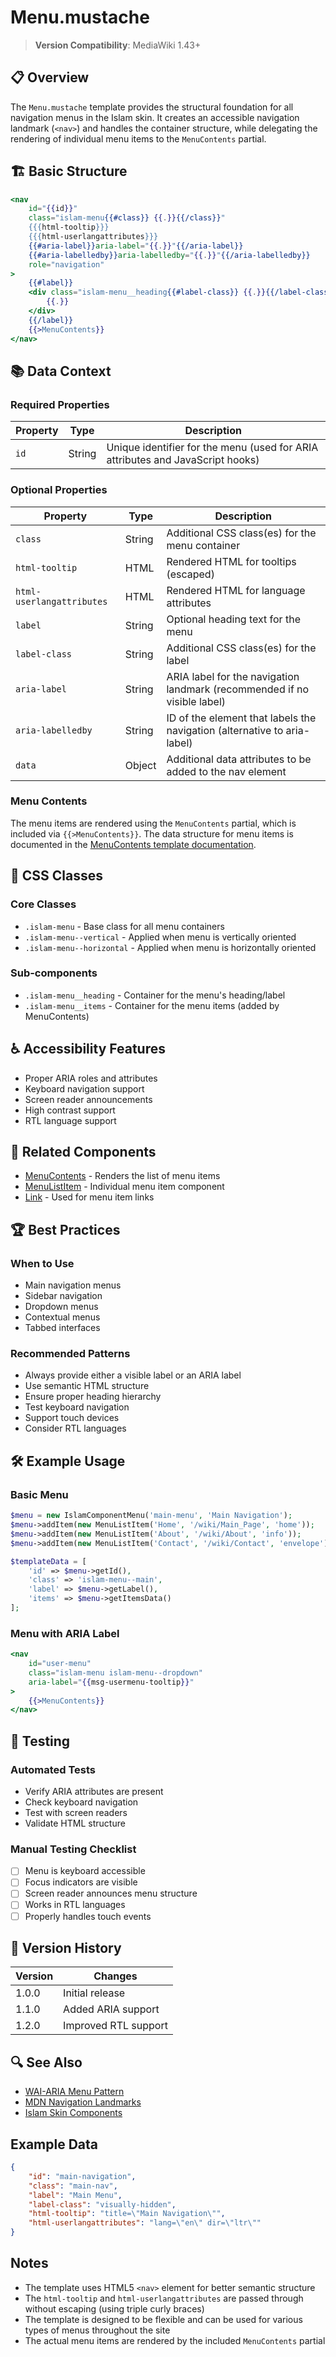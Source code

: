 # Menu.mustache

> **Version Compatibility**: MediaWiki 1.43+

## 📋 Overview
The `Menu.mustache` template provides the structural foundation for all navigation menus in the Islam skin. It creates an accessible navigation landmark (`<nav>`) and handles the container structure, while delegating the rendering of individual menu items to the `MenuContents` partial.

## 🏗️ Basic Structure

```handlebars
<nav
    id="{{id}}"
    class="islam-menu{{#class}} {{.}}{{/class}}"
    {{{html-tooltip}}}
    {{{html-userlangattributes}}}
    {{#aria-label}}aria-label="{{.}}"{{/aria-label}}
    {{#aria-labelledby}}aria-labelledby="{{.}}"{{/aria-labelledby}}
    role="navigation"
>
    {{#label}}
    <div class="islam-menu__heading{{#label-class}} {{.}}{{/label-class}}">
        {{.}}
    </div>
    {{/label}}
    {{>MenuContents}}
</nav>
```

## 📚 Data Context

### Required Properties
| Property | Type | Description |
|----------|------|-------------|
| `id` | String | Unique identifier for the menu (used for ARIA attributes and JavaScript hooks) |

### Optional Properties
| Property | Type | Description |
|----------|------|-------------|
| `class` | String | Additional CSS class(es) for the menu container |
| `html-tooltip` | HTML | Rendered HTML for tooltips (escaped) |
| `html-userlangattributes` | HTML | Rendered HTML for language attributes |
| `label` | String | Optional heading text for the menu |
| `label-class` | String | Additional CSS class(es) for the label |
| `aria-label` | String | ARIA label for the navigation landmark (recommended if no visible label) |
| `aria-labelledby` | String | ID of the element that labels the navigation (alternative to aria-label) |
| `data` | Object | Additional data attributes to be added to the nav element |

### Menu Contents
The menu items are rendered using the `MenuContents` partial, which is included via `{{>MenuContents}}`. The data structure for menu items is documented in the [MenuContents template documentation](./contents.md).

## 🎨 CSS Classes

### Core Classes
- `.islam-menu` - Base class for all menu containers
- `.islam-menu--vertical` - Applied when menu is vertically oriented
- `.islam-menu--horizontal` - Applied when menu is horizontally oriented

### Sub-components
- `.islam-menu__heading` - Container for the menu's heading/label
- `.islam-menu__items` - Container for the menu items (added by MenuContents)

## ♿ Accessibility Features
- Proper ARIA roles and attributes
- Keyboard navigation support
- Screen reader announcements
- High contrast support
- RTL language support

## 🔄 Related Components
- [MenuContents](./contents.md) - Renders the list of menu items
- [MenuListItem](./list-item.md) - Individual menu item component
- [Link](../../components/link.md) - Used for menu item links

## 🏆 Best Practices

### When to Use
- Main navigation menus
- Sidebar navigation
- Dropdown menus
- Contextual menus
- Tabbed interfaces

### Recommended Patterns
- Always provide either a visible label or an ARIA label
- Use semantic HTML structure
- Ensure proper heading hierarchy
- Test keyboard navigation
- Support touch devices
- Consider RTL languages

## 🛠️ Example Usage

### Basic Menu
```php
$menu = new IslamComponentMenu('main-menu', 'Main Navigation');
$menu->addItem(new MenuListItem('Home', '/wiki/Main_Page', 'home'));
$menu->addItem(new MenuListItem('About', '/wiki/About', 'info'));
$menu->addItem(new MenuListItem('Contact', '/wiki/Contact', 'envelope'));

$templateData = [
    'id' => $menu->getId(),
    'class' => 'islam-menu--main',
    'label' => $menu->getLabel(),
    'items' => $menu->getItemsData()
];
```

### Menu with ARIA Label
```handlebars
<nav
    id="user-menu"
    class="islam-menu islam-menu--dropdown"
    aria-label="{{msg-usermenu-tooltip}}"
>
    {{>MenuContents}}
</nav>
```

## 🧪 Testing

### Automated Tests
- Verify ARIA attributes are present
- Check keyboard navigation
- Test with screen readers
- Validate HTML structure

### Manual Testing Checklist
- [ ] Menu is keyboard accessible
- [ ] Focus indicators are visible
- [ ] Screen reader announces menu structure
- [ ] Works in RTL languages
- [ ] Properly handles touch events

## 📝 Version History

| Version | Changes |
|---------|---------|
| 1.0.0   | Initial release |
| 1.1.0   | Added ARIA support |
| 1.2.0   | Improved RTL support |

## 🔍 See Also
- [WAI-ARIA Menu Pattern](https://www.w3.org/WAI/ARIA/apg/patterns/menu/)
- [MDN Navigation Landmarks](https://developer.mozilla.org/en-US/docs/Web/Accessibility/ARIA/Roles/navigation_role)
- [Islam Skin Components](../components/README.md)

## Example Data
```json
{
    "id": "main-navigation",
    "class": "main-nav",
    "label": "Main Menu",
    "label-class": "visually-hidden",
    "html-tooltip": "title=\"Main Navigation\"",
    "html-userlangattributes": "lang=\"en\" dir=\"ltr\""
}
```

## Notes
- The template uses HTML5 `<nav>` element for better semantic structure
- The `html-tooltip` and `html-userlangattributes` are passed through without escaping (using triple curly braces)
- The template is designed to be flexible and can be used for various types of menus throughout the site
- The actual menu items are rendered by the included `MenuContents` partial
